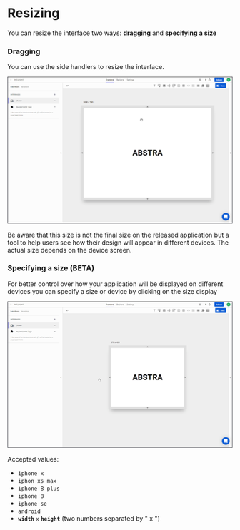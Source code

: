 # Resizing

You can resize the interface two ways: **dragging** and **specifying a size**

### Dragging

You can use the side handlers to resize the interface.

![](../../../../.gitbook/assets/resize.gif)

Be aware that this size is not the final size on the released application but a tool to help users see how their design will appear in different devices. The actual size depends on the device screen.

### Specifying a size \(BETA\)

For better control over how your application will be displayed on different devices you can specify a size or device by clicking on the size display

![](../../../../.gitbook/assets/spec-size.gif)

Accepted values:

* `iphone x`
* `iphon xs max`
* `iphone 8 plus`
* `iphone 8`
* `iphone se`
* `android`
* **`width`** `x` **`height`** \(two numbers separated by " x "\)

